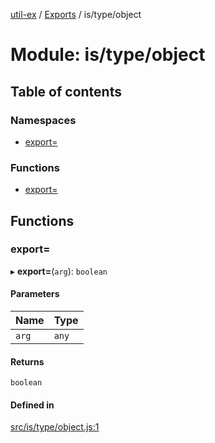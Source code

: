 [util-ex](../README.md) / [Exports](../modules.md) / is/type/object

# Module: is/type/object

## Table of contents

### Namespaces

- [export&#x3D;](is_type_object.export_.md)

### Functions

- [export&#x3D;](is_type_object.md#export&#x3D;)

## Functions

### export&#x3D;

▸ **export=**(`arg`): `boolean`

#### Parameters

| Name | Type |
| :------ | :------ |
| `arg` | `any` |

#### Returns

`boolean`

#### Defined in

[src/is/type/object.js:1](https://github.com/snowyu/util-ex.js/blob/0666556/src/is/type/object.js#L1)
